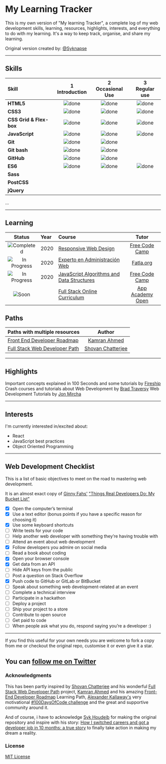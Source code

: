 # My Learning Tracker <!--Add Twitter Sharing Button-->

This is my own version of "My learning Tracker", a complete log of my web development skills, learning, resources, highlights, interests, and everything to do with my learning. It's a way to keep track, organise, and share my learning.

Original version created by: [@Syknapse](https://github.com/Syknapse/My-Learning-Tracker/blob/master/README.md "https://github.com/Syknapse/My-Learning-Tracker/blob/master/README.md") 

----

## Skills

[done]: https://user-images.githubusercontent.com/29199184/32275438-8385f5c0-bf0b-11e7-9406-42265f71e2bd.png "Done"
[Soon]: https://user-images.githubusercontent.com/29199184/34462916-d5c37bd4-ee4d-11e7-9f4a-d57f2243281b.png "Soon"

|               Skill              | 1<br>Introduction | 2<br>Occasional Use    | 3<br>Regular use |
|:-------------------------------- |:-----------------:|:----------------------:|:----------------:|
|**HTML5**                         | ![done][done]     | ![done][done]          | ![done][done]    |
|**CSS3**                          | ![done][done]     | ![done][done]          | ![done][done]    |
|**CSS Grid & Flex-box**           | ![done][done]     | ![done][done]          | ![done][done]    |
|**JavaScript**                    | ![done][done]     | ![done][done]          | ![done][done]    |
|**Git**                           | ![done][done]     | ![done][done]          |                  |
|**Git bash**                      | ![done][done]     | ![done][done]          |                  |
|**GitHub**                        | ![done][done]     | ![done][done]          |                  |
|**ES6**                           | ![done][done]     | ![done][done]          |![done][done]     |
|**Sass**                          |                   |                        |                  |
|**PostCSS**                       |                   |                        |                  |
|**jQuery**                        |                   |                        |                  | 
... 
<!--
|**React**                         |                   |                        |                  |
|**StoryBook**                     |                   |                        |                  |
|**Redux**                         |                   |                        |                  |
|**Backbone**                      |                   |                        |                  |
|**Bitbucket**                     |                   |                        |                  |
|**Gulp/Webpack**                  |                   |                        |                  |
|**Prettier**                      |                   |                        |                  |
|**EsLint**                        |                   |                        |                  |
|**Agile**                         |                   |                        |                  |
|**Jira**                          |                   |                        |                  |
|**NPM**                           |                   |                        |                  |
|**Yarn**                          |                   |                        |                  |
|**Working with APIs**             | ![done][done]     |                        |                  |
|**Stylus**                        |                   |                        |                  |
|**Responsive design**             | ![done][done]     |                        |                  |
|**Mobile first**                  |                   |                        |                  |
|**Progressive Enhancement**       |                   |                        |                  |
|**Markdown**                      | ![done][done]     |                        |                  |
|**Website Building**              | ![done][done]     |                        |                  |
|**Publishing website**            |                   |                        |                  |
|**Bootstrap**                     |                   |                        |                  |
|**Command line**                  | ![done][done]     |                        |                  |
|**Node.js**                       |                   |                        |                  |
|**NPM scripts**                   |                   |                        |                  |
|**Husky**                         |                   |                        |                  |
|**Open Source Contribution**      |                   |                        |                  |
|**Next.js**                       |                   |                        |                  |
|**Angular 4**                     |                   |                        |                  |-->

----

## Learning

[//]: # (Status images)

[Completed]: https://user-images.githubusercontent.com/29199184/32275438-8385f5c0-bf0b-11e7-9406-42265f71e2bd.png "Completed"
[In Progress]: https://user-images.githubusercontent.com/29199184/34462881-7305ddac-ee4d-11e7-9b57-589424820da4.png "In Progress"
[Soon]: https://user-images.githubusercontent.com/29199184/34462916-d5c37bd4-ee4d-11e7-9f4a-d57f2243281b.png "Soon"

|            Status           |   Year     | Course                                                          |                Tutor                        |
|:---------------------------:|:-----------|:----------------------------------------------------------------|:-------------------------------------------:|
| ![Completed][Completed]     |    2020    | [Responsive Web Design]                                         | [Free Code Camp]                            |
| ![In Progress][In Progress] |    2020    | [Experto en Administración Web]                                 | [Fatla.org]                                 |
| ![In Progress][In Progress] |    2020    | [JavaScript Algorithms and Data Structures]                     | [Free Code Camp]                            |
| ![Soon][Soon]               |            | [Full Stack Online Curriculum]                                  | [App Academy Open]                          |

[//]: # (Reference links to courses)

[Responsive Web Design]: https://www.freecodecamp.org/cesaraugp
[Experto en Administración Web]: https://www.fatla.org/becas/administracion-web.html
[JavaScript Algorithms and Data Structures]: https://www.freecodecamp.org/cesaraugp
[Full Stack Online Curriculum]: https://open.appacademy.io/learn/full-stack-online/



[//]: # (Reference links to tutors)

[App Academy Open]: https://open.appacademy.io/
[Free Code Camp]: https://www.freecodecamp.org
[Fatla.org]: https://www.fatla.org


## Paths

| Paths with multiple resources                             |            Author            |
|:----------------------------------------------------------|:----------------------------:|
| [Front End Developer Roadmap]                             | [Kamran Ahmed]               |
| [Full Stack Web Developer Path]                           | [Shovan Chatterjee]          |

[//]: # (Reference links to paths)

[Front End Developer Roadmap]: https://roadmap.sh/frontend
[Full Stack Web Developer Path]: https://github.com/shovanch/fullstack-web-developer-path

[//]: # (Reference links to authors)
[Kamran Ahmed]: https://github.com/kamranahmedse
[Shovan Chatterjee]: https://github.com/shovanch

----

## Highlights

Important concepts explained in 100 Seconds and some tutorials by [Fireship](https://www.youtube.com/channel/UCsBjURrPoezykLs9EqgamOA "Fireship Youtube Chammel")
Crash courses and tutorials about Web Development by [Brad Traversy](https://www.youtube.com/channel/UC29ju8bIPH5as8OGnQzwJyA "Traversy Media Youtube Channel")
Web Development Tutorials by [Jon Mircha](https://www.youtube.com/channel/UCXR7VjA26PcHP3vb6F2X3VQ "Jon Mircha Youtube Channel")

----

## Interests

I'm currently interested in/excited about:

+ React
+ JavaScript best practices
+ Object Oriented Programming

----

## Web Development Checklist

This is a list of basic objectives to meet on the road to mastering web development.

It is an almost exact copy of [Ginny Fahs'](https://twitter.com/ginnyfahs) ["Things Real Developers Do: My Bucket List"](https://blog.prototypr.io/wondering-if-youre-a-real-developer-yet-try-making-a-bucket-list-281275482155) 
 
* [x] Open the computer’s terminal
* [x] Use a text editor (bonus points if you have a specific reason for choosing it)
* [x] Use some keyboard shortcuts
* [ ] Write tests for your code
* [ ] Help another web developer with something they’re having trouble with
* [ ] Attend an event about web development
* [x] Follow developers you admire on social media
* [ ] Read a book about coding
* [x] Open your browser console
* [x] Get data from an API
* [ ] Hide API keys from the public
* [ ] Post a question on Stack Overflow
* [x] Push code to GitHub or GitLab or BitBucket
* [ ] Speak about something web development-related at an event
* [ ] Complete a technical interview
* [ ] Participate in a hackathon
* [ ] Deploy a project
* [ ] Ship your project to a store
* [ ] Contribute to open source
* [ ] Get paid to code
* [ ] When people ask what you do, respond saying you’re a developer :)

----

If you find this useful for your own needs you are welcome to fork a copy from me or checkout the original repo, customise it or even give it a star.

You can [follow me on Twitter](https://twitter.com/cesaraugp "@cesaraugp")
----

### Acknowledgments

This has been partly inspired by [Shovan Chatterjee](https://twitter.com/shovan_ch) and his wonderful [Full Stack Web Developer Path](https://github.com/shovanch/fullstack-web-developer-path) project, [Kamran Ahmed](https://twitter.com/kamranahmedse) and his amazing [Front-End Developer Roadmap](https://github.com/kamranahmedse/developer-roadmap) Learning Path, [Alexander Kallaway's](https://twitter.com/ka11away) very motivational [#100DaysOfCode challenge](https://github.com/Kallaway/100-days-of-code) and the great and supportive community around it.

And of course, i have to acknowledge [Syk Houdeib](https://github.com/syknapse "@syknapse") for making the original repository and inspire with his story: [How I switched careers and got a developer job in 10 months: a true story](https://www.freecodecamp.org/news/how-i-switched-careers-and-got-a-developer-job-in-10-months-a-true-story-b8895e855a8b/) to finally take action in making my dream a reality.


### License

[MIT License](https://github.com/Syknapse/My-Learning-Tracker/blob/master/LICENSE)
